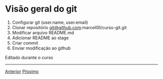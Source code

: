 # Visão geral do git

1. Configurar git (user.name, user.email)
1. Clonar repositório git@github.com:marcel0ll/curso-git.git
1. Modificar arquivo README.md
1. Adicionar README ao stage
1. Criar commit 
1. Enviar modificação ao github

Editado durante o curso

---

[Anterior](motivacao.md)
[Pŕoximo](configurando-o-git.md)
